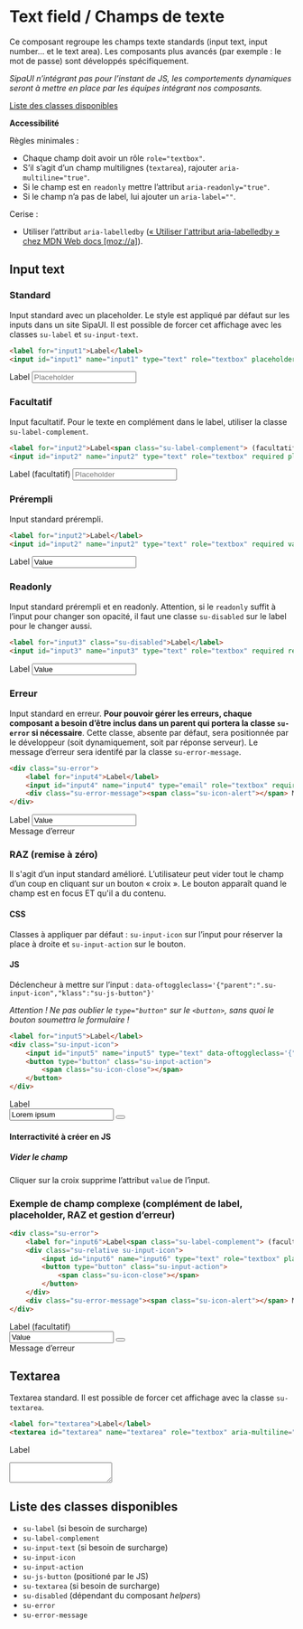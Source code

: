 # Text field / Champs de texte

Ce composant regroupe les champs texte standards (input text, input number… et le text area). Les composants plus avancés (par exemple&nbsp;: le mot de passe) sont développés spécifiquement.

<p class="alerte"><span class="su-icon-alert"></span> <em>SipaUI n’intégrant pas pour l’instant de JS, les comportements dynamiques seront à mettre en place par les équipes intégrant nos composants.</em></p>

<a href="#liste-classes" target="_self" class="su-link-button">Liste des classes disponibles</a>

**Accessibilité**

Règles minimales&nbsp;:
- Chaque champ doit avoir un rôle `role="textbox"`.
- S’il s’agit d’un champ multilignes (`textarea`), rajouter `aria-multiline="true"`.
- Si le champ est en `readonly` mettre l’attribut `aria-readonly="true"`.
- Si le champ n’a pas de label, lui ajouter un `aria-label=""`.

Cerise&nbsp;:
- Utiliser l’attribut `aria-labelledby` (<a href="https://developer.mozilla.org/fr/docs/Accessibilité/ARIA/Techniques_ARIA/Utiliser_l_attribut_aria-labelledby" target="_blank" rel="noopener" class="su-link">«&nbsp;Utiliser l'attribut aria-labelledby&nbsp;» chez MDN Web docs [moz://a]</a>).

<!-- STORY -->

## Input text


### Standard
Input standard avec un placeholder. Le style est appliqué par défaut sur les inputs dans un site SipaUI. Il est possible de forcer cet affichage avec les classes `su-label` et `su-input-text`.

```html
<label for="input1">Label</label>
<input id="input1" name="input1" type="text" role="textbox" placeholder="Placeholder">
```
<label for="input1">Label</label>
<input id="input1" name="input1" type="text" role="textbox" placeholder="Placeholder">

### Facultatif
Input facultatif. Pour le texte en complément dans le label, utiliser la classe `su-label-complement`.
```html
<label for="input2">Label<span class="su-label-complement"> (facultatif)</span></label>
<input id="input2" name="input2" type="text" role="textbox" required placeholder="Placeholder">
```
<label for="input2">Label<span class="su-label-complement"> (facultatif)</span></label>
<input id="input2" name="input2" type="text" role="textbox" required placeholder="Placeholder">

### Prérempli
Input standard prérempli.
```html
<label for="input2">Label</label>
<input id="input2" name="input2" type="text" role="textbox" required value="Value">
```
<label for="input2">Label</label>
<input id="input2" name="input2" type="text" role="textbox" required value="Value">

### Readonly
Input standard prérempli et en readonly. Attention, si le `readonly` suffit à l’input pour changer son opacité, il faut une classe `su-disabled` sur le label pour le changer aussi.
```html
<label for="input3" class="su-disabled">Label</label>
<input id="input3" name="input3" type="text" role="textbox" required readonly aria-readonly="true" value="Value">
```
<label for="input2" class="su-disabled">Label</label>
<input id="input2" name="input3" type="text" role="textbox" required readonly aria-readonly="true" value="Value">

### Erreur
Input standard en erreur. **Pour pouvoir gérer les erreurs, chaque composant a besoin d’être inclus dans un parent qui portera la classe `su-error` si nécessaire**. Cette classe, absente par défaut, sera positionnée par le développeur (soit dynamiquement, soit par réponse serveur). Le message d’erreur sera identifé par la classe `su-error-message`.

```html
<div class="su-error">
	<label for="input4">Label</label>
	<input id="input4" name="input4" type="email" role="textbox" required value="Value">
	<div class="su-error-message"><span class="su-icon-alert"></span> Message d’erreur</div>
</div>
```
<div class="su-error">
	<label for="input4">Label</label>
	<input id="input4" name="input4" type="email" role="textbox" required value="Value">
	<div class="su-error-message"><span class="su-icon-alert"></span> Message d’erreur</div>
</div>

### RAZ (remise à zéro)

Il s'agit d’un input standard amélioré. L’utilisateur peut vider tout le champ d’un coup en cliquant sur un bouton «&nbsp;croix&nbsp;». Le bouton apparaît quand le champ est en focus ET qu'il a du contenu.

#### CSS
Classes à appliquer par défaut&nbsp;: `su-input-icon` sur l’input pour réserver la place à droite et `su-input-action` sur le bouton.

#### JS
Déclencheur à mettre sur l’input&nbsp;: `data-oftoggleclass='{"parent":".su-input-icon","klass":"su-js-button"}'`

*Attention&nbsp;! Ne pas oublier le `type="button"` sur le `<button>`, sans quoi le bouton soumettra le formulaire&nbsp;!*

```html
<label for="input5">Label</label>
<div class="su-input-icon">
	<input id="input5" name="input5" type="text" data-oftoggleclass='{"parent":".su-input-icon","klass":"su-js-button"}' role="textbox" placeholder="Placeholder" required required value="Lorem ipsum">
	<button type="button" class="su-input-action">
		<span class="su-icon-close"></span>
	</button>
</div>
```

<div><!-- échappement markdown -->
<label for="input5">Label</label>
<div class="su-input-icon">
	<input id="input5" name="input5" type="text" data-oftoggleclass='{"parent":".su-input-icon","klass":"su-js-button"}' role="textbox" placeholder="Placeholder" required value="Lorem ipsum">
	<button type="button" class="su-input-action">
		<span class="su-icon-close"></span>
	</button>
</div>
</div>

#### Interractivité à créer en JS

##### Vider le champ

Cliquer sur la croix supprime l’attribut `value` de l’ìnput.


### Exemple de champ complexe (complément de label, placeholder, RAZ et gestion d’erreur)

```html
<div class="su-error">
	<label for="input6">Label<span class="su-label-complement"> (facultatif)</span></label>
	<div class="su-relative su-input-icon">
		<input id="input6" name="input6" type="text" role="textbox" placeholder="Placeholder" data-oftoggleclass='{"parent":".su-input-icon","klass":"su-js-button"}' required value="Value">
		<button type="button" class="su-input-action">
			<span class="su-icon-close"></span>
		</button>
	</div>
	<div class="su-error-message"><span class="su-icon-alert"></span> Message d’erreur</div>
</div>
```

<div class="su-error">
	<label for="input6">Label<span class="su-label-complement"> (facultatif)</span></label>
	<div class="su-relative su-input-icon">
		<input id="input6" name="input6" type="text" role="textbox" placeholder="Placeholder" data-oftoggleclass='{"parent":".su-input-icon","klass":"su-js-button"}' required value="Value">
		<button type="button" class="su-input-action">
			<span class="su-icon-close"></span>
		</button>
	</div>
	<div class="su-error-message"><span class="su-icon-alert"></span> Message d’erreur</div>
</div>

## Textarea
Textarea standard. Il est possible de forcer cet affichage avec la classe `su-textarea`.
```html
<label for="textarea">Label</label>
<textarea id="textarea" name="textarea" role="textbox" aria-multiline="true" required></textarea>
```
<label for="textarea">Label</label>
<textarea id="textarea" required></textarea>

<div id="liste-classes">

## Liste des classes disponibles
- `su-label` (si besoin de surcharge)
- `su-label-complement`
- `su-input-text` (si besoin de surcharge)
- `su-input-icon`
- `su-input-action`
- `su-js-button` (positioné par le JS)
- `su-textarea` (si besoin de surcharge)
- `su-disabled` (dépendant du composant *helpers*)
- `su-error`
- `su-error-message`

</div>
